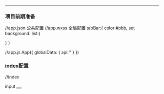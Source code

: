 #

---
### 项目前期准备
//app.json  公共配置
//app.wxss  全局配置
tabBar:{
  color:#bbb,
  set
  background:
  list:{

  }
}


//app.js
App({
  globalData: {
    api:''
  }
})

### index配置
//index
<form>
input
<view><button></button></view>
</form>
